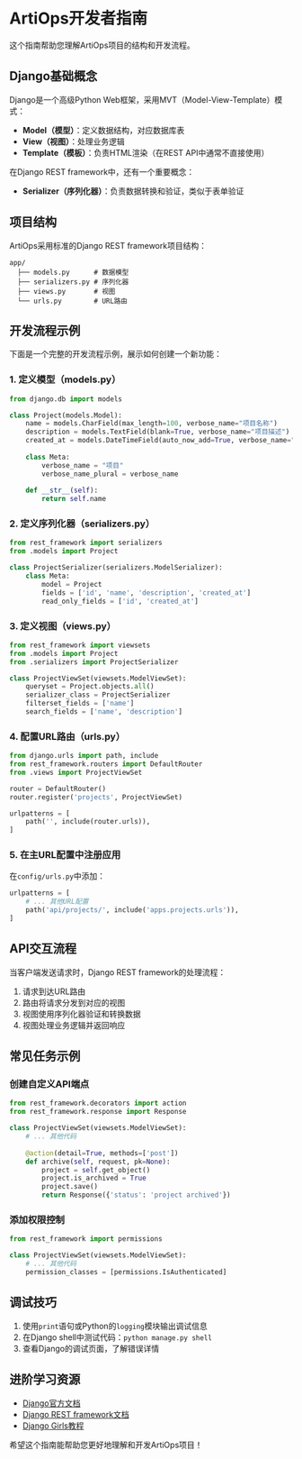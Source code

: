 # ArtiOps开发者指南

这个指南帮助您理解ArtiOps项目的结构和开发流程。

## Django基础概念

Django是一个高级Python Web框架，采用MVT（Model-View-Template）模式：

- **Model（模型）**：定义数据结构，对应数据库表
- **View（视图）**：处理业务逻辑
- **Template（模板）**：负责HTML渲染（在REST API中通常不直接使用）

在Django REST framework中，还有一个重要概念：

- **Serializer（序列化器）**：负责数据转换和验证，类似于表单验证

## 项目结构

ArtiOps采用标准的Django REST framework项目结构：

```
app/
  ├── models.py      # 数据模型
  ├── serializers.py # 序列化器
  ├── views.py       # 视图
  └── urls.py        # URL路由
```

## 开发流程示例

下面是一个完整的开发流程示例，展示如何创建一个新功能：

### 1. 定义模型（models.py）

```python
from django.db import models

class Project(models.Model):
    name = models.CharField(max_length=100, verbose_name="项目名称")
    description = models.TextField(blank=True, verbose_name="项目描述")
    created_at = models.DateTimeField(auto_now_add=True, verbose_name="创建时间")
    
    class Meta:
        verbose_name = "项目"
        verbose_name_plural = verbose_name
        
    def __str__(self):
        return self.name
```

### 2. 定义序列化器（serializers.py）

```python
from rest_framework import serializers
from .models import Project

class ProjectSerializer(serializers.ModelSerializer):
    class Meta:
        model = Project
        fields = ['id', 'name', 'description', 'created_at']
        read_only_fields = ['id', 'created_at']
```

### 3. 定义视图（views.py）

```python
from rest_framework import viewsets
from .models import Project
from .serializers import ProjectSerializer

class ProjectViewSet(viewsets.ModelViewSet):
    queryset = Project.objects.all()
    serializer_class = ProjectSerializer
    filterset_fields = ['name']
    search_fields = ['name', 'description']
```

### 4. 配置URL路由（urls.py）

```python
from django.urls import path, include
from rest_framework.routers import DefaultRouter
from .views import ProjectViewSet

router = DefaultRouter()
router.register('projects', ProjectViewSet)

urlpatterns = [
    path('', include(router.urls)),
]
```

### 5. 在主URL配置中注册应用

在`config/urls.py`中添加：

```python
urlpatterns = [
    # ... 其他URL配置
    path('api/projects/', include('apps.projects.urls')),
]
```

## API交互流程

当客户端发送请求时，Django REST framework的处理流程：

1. 请求到达URL路由
2. 路由将请求分发到对应的视图
3. 视图使用序列化器验证和转换数据
4. 视图处理业务逻辑并返回响应

## 常见任务示例

### 创建自定义API端点

```python
from rest_framework.decorators import action
from rest_framework.response import Response

class ProjectViewSet(viewsets.ModelViewSet):
    # ... 其他代码
    
    @action(detail=True, methods=['post'])
    def archive(self, request, pk=None):
        project = self.get_object()
        project.is_archived = True
        project.save()
        return Response({'status': 'project archived'})
```

### 添加权限控制

```python
from rest_framework import permissions

class ProjectViewSet(viewsets.ModelViewSet):
    # ... 其他代码
    permission_classes = [permissions.IsAuthenticated]
```

## 调试技巧

1. 使用`print`语句或Python的`logging`模块输出调试信息
2. 在Django shell中测试代码：`python manage.py shell`
3. 查看Django的调试页面，了解错误详情

## 进阶学习资源

- [Django官方文档](https://docs.djangoproject.com/)
- [Django REST framework文档](https://www.django-rest-framework.org/)
- [Django Girls教程](https://tutorial.djangogirls.org/)

希望这个指南能帮助您更好地理解和开发ArtiOps项目！
